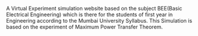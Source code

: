 A Virtual Experiment simulation website based on the subject BEE(Basic Electrical Engineering) which is there for the students of first year in Engineering according to the Mumbai University Syllabus.
This Simulation is based on the experiment of Maximum Power Transfer Theorem.
